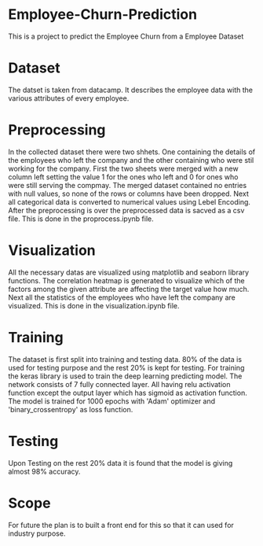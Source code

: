 # Employee-Churn-Prediction
This is a project to predict the Employee Churn from a Employee Dataset
# Dataset
The datset is taken from datacamp. It describes the employee data with the various attributes of every employee.
# Preprocessing
In the collected dataset there were two shhets. One containing the details of the employees who left the company and the other containing who were stil working for the company. First the two sheets were merged with a new column left setting the value 1 for the ones who left and 0 for ones who were still serving the compmay. The merged dataset contained no entries with null values, so none of the rows or columns have been dropped. Next all categorical data is converted to numerical values using Lebel Encoding. After the preprocessing is over the preprocessed data is sacved as a csv file. This is done in the proprocess.ipynb file.
# Visualization
All the necessary datas are visualized using matplotlib and seaborn library functions. The correlation heatmap is generated to visualize which of the factors among the given attribute are affecting the target value how much. Next all the statistics of the employees who have left the company are visualized. This is done in the visualization.ipynb file.
# Training
The dataset is first split into training and testing data. 80% of the data is used for testing purpose and the rest 20% is kept for testing. For training the keras library is used to train the deep learning predicting model. The network consists of 7 fully connected layer. All having relu activation function except the output layer which has sigmoid as activation function. The model is trained for 1000 epochs with 'Adam' optimizer and 'binary_crossentropy' as loss function.
# Testing
Upon Testing on the rest 20% data it is found that the model is giving almost 98% accuracy.
# Scope
For future the plan is to built a front end for this so that it can used for industry purpose.
